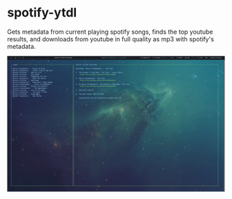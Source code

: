 # spotify-ytdl

Gets metadata from current playing spotify songs, finds the top youtube results, and downloads from youtube in full quality as mp3 with spotify's metadata.

![Screenshot](screenshot.png)
